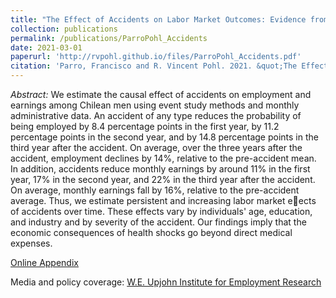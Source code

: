 ```yaml
---
title: "The Effect of Accidents on Labor Market Outcomes: Evidence from Chile"
collection: publications
permalink: /publications/ParroPohl_Accidents
date: 2021-03-01
paperurl: 'http://rvpohl.github.io/files/ParroPohl_Accidents.pdf'
citation: 'Parro, Francisco and R. Vincent Pohl. 2021. &quot;The Effect of Accidents on Labor Market Outcomes: Evidence from Chile.&quot; <i>Health Economics</i>. Published ahead of print. https://doi.org/10.1002/hec.4230.'
---
```

<i>Abstract:</i> 
We estimate the causal effect of accidents on employment and earnings among
Chilean men using event study methods and monthly administrative data. An accident
of any type reduces the probability of being employed by 8.4 percentage points in the
first year, by 11.2 percentage points in the second year, and by 14.8 percentage points
in the third year after the accident. On average, over the three years after the accident,
employment declines by 14%, relative to the pre-accident mean. In addition, accidents
reduce monthly earnings by around 11% in the first year, 17% in the second year, and
22% in the third year after the accident. On average, monthly earnings fall by 16%,
relative to the pre-accident average. Thus, we estimate persistent and increasing labor
market eects of accidents over time. These effects vary by individuals' age, education,
and industry and by severity of the accident. Our findings imply that the economic
consequences of health shocks go beyond direct medical expenses.

[Online Appendix](http://rvpohl.github.io/files/ParroPohl_Accidents_App.pdf)

Media and policy coverage: [W.E. Upjohn Institute for Employment Research](https://www.upjohn.org/research-highlights/education-heads-earning-loss-health-shocks)
